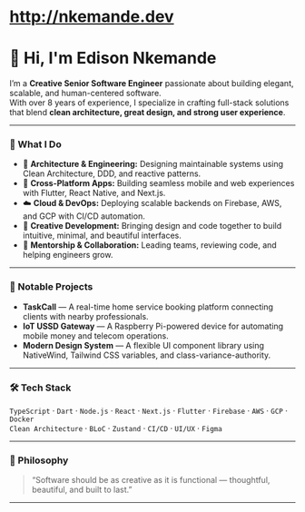 # http://nkemande.dev

# 👋 Hi, I'm Edison Nkemande

I’m a **Creative Senior Software Engineer** passionate about building elegant, scalable, and human-centered software.  
With over 8 years of experience, I specialize in crafting full-stack solutions that blend **clean architecture, great design, and strong user experience**.

---

### 🚀 What I Do
- 🧠 **Architecture & Engineering:** Designing maintainable systems using Clean Architecture, DDD, and reactive patterns.  
- 📱 **Cross-Platform Apps:** Building seamless mobile and web experiences with Flutter, React Native, and Next.js.  
- ☁️ **Cloud & DevOps:** Deploying scalable backends on Firebase, AWS, and GCP with CI/CD automation.  
- 🎨 **Creative Development:** Bringing design and code together to build intuitive, minimal, and beautiful interfaces.  
- 🤝 **Mentorship & Collaboration:** Leading teams, reviewing code, and helping engineers grow.

---

### 🧩 Notable Projects
- **TaskCall** — A real-time home service booking platform connecting clients with nearby professionals.  
- **IoT USSD Gateway** — A Raspberry Pi-powered device for automating mobile money and telecom operations.  
- **Modern Design System** — A flexible UI component library using NativeWind, Tailwind CSS variables, and class-variance-authority.

---

### 🛠️ Tech Stack
`TypeScript` · `Dart` · `Node.js` · `React` · `Next.js` · `Flutter` · `Firebase` · `AWS` · `GCP` · `Docker`  
`Clean Architecture` · `BLoC` · `Zustand` · `CI/CD` · `UI/UX` · `Figma`

---

### 🎯 Philosophy
> “Software should be as creative as it is functional — thoughtful, beautiful, and built to last.”

---
